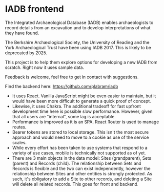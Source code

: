 # IADB frontend

The Integrated Archaeological Database (IADB) enables archaeologists to record details from an excavation and to develop interpretations of what they have found.

The Berkshire Archæological Society, the University of Reading and the York Archaeological Trust have been using IADB 2017. This is likely to be deprecated by 2025.

This project is to help them explore options for developing a new IADB from scratch. Right now it uses sample data.

Feedback is welcome, feel free to get in contact with suggestions.

Find the backend here: https://github.com/plabram/iadb

* It uses React. Vanilla JavaScript might be even easier to maintain, but it would have been more difficult to generate a quick proof of concept.
* Likewise, it uses Chakra. The additional tradeoff for fast upfront development time here is possible slow performance. However, given that all users are "internal", some lag is acceptable.
* Performance is improved as it is an SPA. React Router is used to manage routes.
* Bearer tokens are stored to local storage. This isn't the most secure approach and would need to move to a cookie as use of the service scales.
* While every effort has been taken to use systems that respond to a variety of use cases, mobile is technically not supported as of yet.
* There are 3 main objects in the data model: Sites (grandparent), Sets (parent) and Records (child). The relationship between Sets and Records is flexible and the two can exist independently, however the relationship between Sites and other entities is strongly protected. As such, it's obligatory to add a Site to other records, and deleting a Site will delete all related records. This goes for front and backend.
